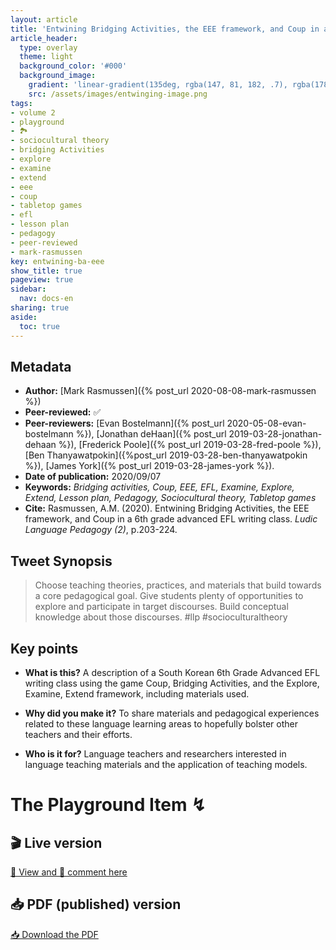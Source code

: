 ```yaml
---
layout: article
title: 'Entwining Bridging Activities, the EEE framework, and Coup in a 6th grade advanced EFL writing class'
article_header:
  type: overlay
  theme: light
  background_color: '#000'
  background_image:
    gradient: 'linear-gradient(135deg, rgba(147, 81, 182, .7), rgba(178, 236, 145, .7))'
    src: /assets/images/entwinging-image.png
tags:
- volume 2
- playground
- 🏞
- sociocultural theory
- bridging Activities
- explore
- examine
- extend
- eee
- coup
- tabletop games
- efl
- lesson plan
- pedagogy
- peer-reviewed
- mark-rasmussen
key: entwining-ba-eee
show_title: true
pageview: true
sidebar:
  nav: docs-en
sharing: true
aside:
  toc: true
---
```


<!--more-->

## Metadata

- **Author:** [Mark Rasmussen]({% post_url 2020-08-08-mark-rasmussen %})
- **Peer-reviewed:** ✅
- **Peer-reviewers:** [Evan Bostelmann]({% post_url 2020-05-08-evan-bostelmann %}), [Jonathan deHaan]({% post_url 2019-03-28-jonathan-dehaan %}), [Frederick Poole]({% post_url 2019-03-28-fred-poole %}), [Ben Thanyawatpokin]({%post_url 2019-03-28-ben-thanyawatpokin %}), [James York]({% post_url 2019-03-28-james-york %}).
- **Date of publication:** 2020/09/07
- **Keywords:** *Bridging activities, Coup, EEE, EFL, Examine, Explore, Extend, Lesson plan, Pedagogy, Sociocultural theory, Tabletop games*
- **Cite:** Rasmussen, A.M. (2020). Entwining Bridging Activities, the EEE framework, and Coup in a 6th grade advanced EFL writing class. *Ludic Language Pedagogy (2)*, p.203-224.

## Tweet Synopsis 

> Choose teaching theories, practices, and materials that build towards a core pedagogical goal. Give students plenty of opportunities to explore and participate in target discourses. Build conceptual knowledge about those discourses. #llp #socioculturaltheory


## Key points

- **What is this?** A description of a South Korean 6th Grade Advanced EFL writing class using the game Coup, Bridging Activities, and the Explore, Examine, Extend framework, including materials used.
  
- **Why did you make it?** To share materials and pedagogical experiences related to these language learning areas to hopefully bolster other teachers and their efforts.

- **Who is it for?** Language teachers and researchers interested in language teaching materials and the application of teaching models.


# The Playground Item ↯

## 🎬 Live version

<a class="button button--success button--rounded button--lg" href="https://docs.google.com/document/d/1QjsEui_YuKFiKuoQzRBKZRVTQAiaBoWJB4YeQXSEo3s/edit?usp=sharing">👀 View and 📝 comment here </a> 

## 📥 PDF (published) version

<a class="button button--action button--rounded button--lg" href="/assets/publication-pdfs/rasmussen-entwining-bridging-activities-eee.pdf"><i class="fas fa-file-download"></i> 📥 Download the PDF </a>
